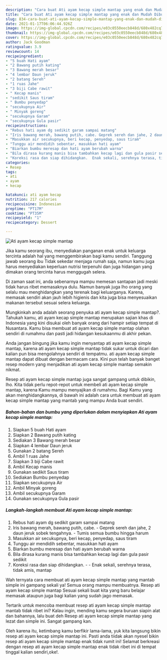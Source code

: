 ```yaml
---
description: "Cara buat Ati ayam kecap simple mantap yang enak dan Mudah Dibuat"
title: "Cara buat Ati ayam kecap simple mantap yang enak dan Mudah Dibuat"
slug: 834-cara-buat-ati-ayam-kecap-simple-mantap-yang-enak-dan-mudah-dibuat
date: 2021-01-17T06:06:44.926Z
image: https://img-global.cpcdn.com/recipes/e03c0550eecb848d/680x482cq70/ati-ayam-kecap-simple-mantap-foto-resep-utama.jpg
thumbnail: https://img-global.cpcdn.com/recipes/e03c0550eecb848d/680x482cq70/ati-ayam-kecap-simple-mantap-foto-resep-utama.jpg
cover: https://img-global.cpcdn.com/recipes/e03c0550eecb848d/680x482cq70/ati-ayam-kecap-simple-mantap-foto-resep-utama.jpg
author: Jack Goodman
ratingvalue: 3.9
reviewcount: 14
recipeingredient:
- "5 buah Hati ayam"
- "2 Bawang putih kating"
- "3 Bawang merah besar"
- "4 lembar Daun jeruk"
- "2 batang Sereh"
- "1 ruas Jahe"
- "3 biji Cabe rawit"
- " Kecap manis"
- "sedikit Saus tiram"
- " Bumbu penyedap"
- "secukupnya Air"
- " Minyak goreng"
- "secukupnya Garam"
- "secukupnya Gula pasir"
recipeinstructions:
- "Rebus hati ayam dg sedikit garam sampai matang"
- "Iris bawang merah, bawang putih, cabe. Geprek sereh dan jahe, 2 daun jeruk sobek tengahnya. Tumis semua bumbu hingga harum"
- "Masukkan air secukupnya, beri kecap, penyedap, saus tiram"
- "Tunggu air mendidih sebentar, masukkan hati ayam"
- "Biarkan bumbu meresap dan hati ayam berubah warna"
- "Bila dirasa kurang manis bisa tambahkan kecap lagi dan gula pasir sedikit"
- "Koreksi rasa dan siap dihidangkan.  Enak sekali, serehnya terasa, tidak amis, mantap"
categories:
- Resep
tags:
- ati
- ayam
- kecap

katakunci: ati ayam kecap 
nutrition: 217 calories
recipecuisine: Indonesian
preptime: "PT17M"
cooktime: "PT35M"
recipeyield: "1"
recipecategory: Dessert

---
```



![Ati ayam kecap simple mantap](https://img-global.cpcdn.com/recipes/e03c0550eecb848d/680x482cq70/ati-ayam-kecap-simple-mantap-foto-resep-utama.jpg)

Jika kamu seorang ibu, menyediakan panganan enak untuk keluarga tercinta adalah hal yang menggembirakan bagi kamu sendiri. Tanggung jawab seorang ibu Tidak sekedar menjaga rumah saja, namun kamu juga harus menyediakan keperluan nutrisi terpenuhi dan juga hidangan yang dimakan orang tercinta harus menggugah selera.

Di zaman  saat ini, anda sebenarnya mampu memesan santapan jadi meski tidak harus ribet memasaknya dulu. Namun banyak juga lho orang yang selalu mau menghidangkan yang terenak bagi keluarganya. Karena, memasak sendiri akan jauh lebih higienis dan kita juga bisa menyesuaikan makanan tersebut sesuai selera keluarga. 



Mungkinkah anda adalah seorang penyuka ati ayam kecap simple mantap?. Tahukah kamu, ati ayam kecap simple mantap merupakan sajian khas di Indonesia yang kini disukai oleh banyak orang dari hampir setiap tempat di Nusantara. Kamu bisa membuat ati ayam kecap simple mantap olahan sendiri di rumahmu dan pasti jadi hidangan kesukaanmu di akhir pekan.

Anda jangan bingung jika kamu ingin menyantap ati ayam kecap simple mantap, karena ati ayam kecap simple mantap tidak sukar untuk dicari dan kalian pun bisa mengolahnya sendiri di tempatmu. ati ayam kecap simple mantap dapat dibuat dengan bermacam cara. Kini pun telah banyak banget resep modern yang menjadikan ati ayam kecap simple mantap semakin nikmat.

Resep ati ayam kecap simple mantap juga sangat gampang untuk dibikin, lho. Kita tidak perlu repot-repot untuk membeli ati ayam kecap simple mantap, karena Kamu mampu menyajikan di rumahmu. Bagi Kamu yang akan menghidangkannya, di bawah ini adalah cara untuk membuat ati ayam kecap simple mantap yang mantab yang mampu Anda buat sendiri.

<!--inarticleads1-->

##### Bahan-bahan dan bumbu yang diperlukan dalam menyiapkan Ati ayam kecap simple mantap:

1. Siapkan 5 buah Hati ayam
1. Siapkan 2 Bawang putih kating
1. Sediakan 3 Bawang merah besar
1. Siapkan 4 lembar Daun jeruk
1. Gunakan 2 batang Sereh
1. Ambil 1 ruas Jahe
1. Siapkan 3 biji Cabe rawit
1. Ambil  Kecap manis
1. Gunakan sedikit Saus tiram
1. Sediakan  Bumbu penyedap
1. Siapkan secukupnya Air
1. Ambil  Minyak goreng
1. Ambil secukupnya Garam
1. Gunakan secukupnya Gula pasir




<!--inarticleads2-->

##### Langkah-langkah membuat Ati ayam kecap simple mantap:

1. Rebus hati ayam dg sedikit garam sampai matang
1. Iris bawang merah, bawang putih, cabe. - Geprek sereh dan jahe, 2 daun jeruk sobek tengahnya. - Tumis semua bumbu hingga harum
1. Masukkan air secukupnya, beri kecap, penyedap, saus tiram
1. Tunggu air mendidih sebentar, masukkan hati ayam
1. Biarkan bumbu meresap dan hati ayam berubah warna
1. Bila dirasa kurang manis bisa tambahkan kecap lagi dan gula pasir sedikit
1. Koreksi rasa dan siap dihidangkan. -  - Enak sekali, serehnya terasa, tidak amis, mantap




Wah ternyata cara membuat ati ayam kecap simple mantap yang mantab simple ini gampang sekali ya! Semua orang mampu membuatnya. Resep ati ayam kecap simple mantap Sesuai sekali buat kita yang baru belajar memasak ataupun juga bagi kalian yang sudah jago memasak.

Tertarik untuk mencoba membuat resep ati ayam kecap simple mantap mantab tidak ribet ini? Kalau ingin, mending kamu segera buruan siapin alat dan bahannya, lalu buat deh Resep ati ayam kecap simple mantap yang lezat dan simple ini. Sangat gampang kan. 

Oleh karena itu, ketimbang kamu berfikir lama-lama, yuk kita langsung bikin resep ati ayam kecap simple mantap ini. Pasti anda tiidak akan nyesel bikin resep ati ayam kecap simple mantap enak tidak rumit ini! Selamat berkreasi dengan resep ati ayam kecap simple mantap enak tidak ribet ini di tempat tinggal kalian sendiri,oke!.

